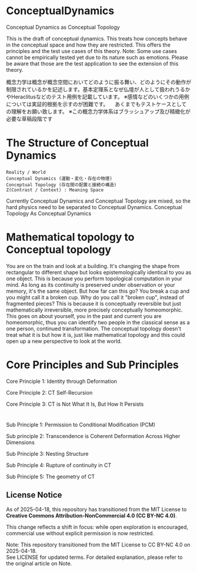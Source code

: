 # ConceptualDynamics
Conceptual Dynamics as Conceptual Topology


This is the draft of conceptual dynamics. This treats how concepts behave in the conceptual space and how they are restricted. This offers the principles and the test use cases of this theory.
Note: Some use cases cannot be empirically tested yet due to its nature such as emotions. Please be aware that those are the test application to see the extension of this theory.

概念力学は概念が概念空間においてどのように振る舞い、どのようにその動作が制限されているかを記述します。基本定理系となぜ仏壇が人として扱われうるかやHeraclitusなどのテスト用例を記載しています。
※感情などのいくつかの用例については実証的根拠を示すのが困難です。
　あくまでもテストケースとしての理解をお願い致します。
※この概念力学体系はブラッシュアップ及び精緻化が必要な草稿段階です


# The Structure of Conceptual Dynamics

    Reality / World　
    Conceptual Dynamics (運動・変化・存在の物理)
    Conceptual Topology (存在間の配置と接続の構造)
    Z(Contrast / Context) : Meaning Space

Currently Conceptual Dynamics and Conceptual Topology are mixed,
so the hard physics need to be separated to Conceptual Dynamics.
Conceptual Topology As Conceptual Dynamics


# Mathematical topology to Conceptual topology
You are on the train and look at a building. It's changing the shape from rectangular to different shape but looks epistemologically identical to you as one object. This is because you perform topological computation in your mind. As long as its continuity is preserved under observation or your memory, it's the same object. But how far can this go? You break a cup and you might call it a broken cup. Why do you call it "broken cup", instead of fragmented pieces? This is because it is conceptually reversible but just mathematically irreversible, more precisely conceptually homeomorphic. This goes on about yourself, you in the past and current you are homeomorphic, thus you can identify two people in the classical sense as a one person, continued transformation. The conceptual topology doesn't treat what it is but how it is, just like mathematical topology and this could open up a new perspective to look at the world.


# Core Principles and Sub Principles

Core Principle 1: Identity through Deformation

Core Principle 2: CT Self-Recursion

Core Principle 3: CT is Not What It Is, But How It Persists

#

Sub Principle 1: Permission to Conditional Modification (PCM)

Sub principle 2: Transcendence is Coherent Deformation Across Higher Dimensions

Sub Principle 3: Nesting Structure

Sub Principle 4: Rupture of continuity in CT

Sub Principle 5: The geometry of CT



## License Notice

As of 2025-04-18, this repository has transitioned from the MIT License to **Creative Commons Attribution-NonCommercial 4.0 (CC BY-NC 4.0)**.

This change reflects a shift in focus: while open exploration is encouraged, commercial use without explicit permission is now restricted.

Note: This repository transitioned from the MIT License to CC BY-NC 4.0 on 2025-04-18.  
See LICENSE for updated terms. For detailed explanation, please refer to the original article on Note.




